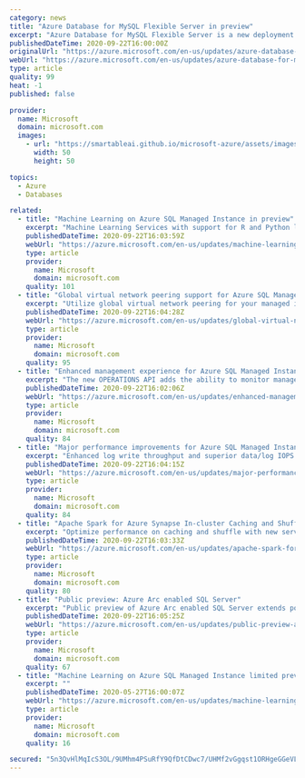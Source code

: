 ```yaml
---
category: news
title: "Azure Database for MySQL Flexible Server in preview"
excerpt: "Azure Database for MySQL Flexible Server is a new deployment option for Azure Database for MySQL that provides better control and flexibility of database server parameters, more options for high availability, and cost optimization controls."
publishedDateTime: 2020-09-22T16:00:00Z
originalUrl: "https://azure.microsoft.com/en-us/updates/azure-database-for-mysql-flexible-server-in-preview/"
webUrl: "https://azure.microsoft.com/en-us/updates/azure-database-for-mysql-flexible-server-in-preview/"
type: article
quality: 99
heat: -1
published: false

provider:
  name: Microsoft
  domain: microsoft.com
  images:
    - url: "https://smartableai.github.io/microsoft-azure/assets/images/organizations/microsoft.com-50x50.jpg"
      width: 50
      height: 50

topics:
  - Azure
  - Databases

related:
  - title: "Machine Learning on Azure SQL Managed Instance in preview"
    excerpt: "Machine Learning Services with support for R and Python languages now include preview support on Azure SQL Managed Instance. "
    publishedDateTime: 2020-09-22T16:03:59Z
    webUrl: "https://azure.microsoft.com/en-us/updates/machine-learning-on-azure-sql-managed-instance-in-preview/"
    type: article
    provider:
      name: Microsoft
      domain: microsoft.com
    quality: 101
  - title: "Global virtual network peering support for Azure SQL Managed Instance now available"
    excerpt: "Utilize global virtual network peering for your managed instances to save time through easy network configuration and by offloading your gateways from database replication traffic. "
    publishedDateTime: 2020-09-22T16:04:28Z
    webUrl: "https://azure.microsoft.com/en-us/updates/global-virtual-network-peering-support-for-azure-sql-managed-instance-now-available/"
    type: article
    provider:
      name: Microsoft
      domain: microsoft.com
    quality: 95
  - title: "Enhanced management experience for Azure SQL Managed Instance"
    excerpt: "The new OPERATIONS API adds the ability to monitor management operations, see operation steps, and take dependent actions based on operation progress. "
    publishedDateTime: 2020-09-22T16:02:06Z
    webUrl: "https://azure.microsoft.com/en-us/updates/enhanced-management-experience-for-azure-sql-managed-instance/"
    type: article
    provider:
      name: Microsoft
      domain: microsoft.com
    quality: 84
  - title: "Major performance improvements for Azure SQL Managed Instances"
    excerpt: "Enhanced log write throughput and superior data/log IOPS make Azure SQL Managed Instances even more appealing for migration."
    publishedDateTime: 2020-09-22T16:04:15Z
    webUrl: "https://azure.microsoft.com/en-us/updates/major-performance-improvements-for-azure-sql-managed-instances/"
    type: article
    provider:
      name: Microsoft
      domain: microsoft.com
    quality: 84
  - title: "Apache Spark for Azure Synapse In-cluster Caching and Shuffle Service (Preview)"
    excerpt: "Optimize performance on caching and shuffle with new services from Apache Spark for Azure Synapse"
    publishedDateTime: 2020-09-22T16:03:33Z
    webUrl: "https://azure.microsoft.com/en-us/updates/apache-spark-for-azure-synapse-incluster-caching-and-shuffle-service-preview/"
    type: article
    provider:
      name: Microsoft
      domain: microsoft.com
    quality: 80
  - title: "Public preview: Azure Arc enabled SQL Server"
    excerpt: "Public preview of Azure Arc enabled SQL Server extends power of Azure to SQL servers hosted on-premises or in other public clouds."
    publishedDateTime: 2020-09-22T16:05:25Z
    webUrl: "https://azure.microsoft.com/en-us/updates/public-preview-azure-arc-enabled-sql-server/"
    type: article
    provider:
      name: Microsoft
      domain: microsoft.com
    quality: 67
  - title: "Machine Learning on Azure SQL Managed Instance limited preview available"
    excerpt: ""
    publishedDateTime: 2020-05-27T16:00:07Z
    webUrl: "https://azure.microsoft.com/en-us/updates/machine-learning-on-azure-sql-managed-instance-limited-preview-available/"
    type: article
    provider:
      name: Microsoft
      domain: microsoft.com
    quality: 16

secured: "5n3QvHlMqIcS3OL/9UMhm4PSuRfY9QfDtCDwc7/UHMf2vGgqst1ORHgeGGeVLNw3OCINQcuwJqyLz0HPtpcMe1oJdLzeMpHPQy9u6kIjUu5UaAH6/wms7O6aH+L936zpSk8cx4DNeh5ul8kT17MaSPndBW3vWU4i2r/IUbhec7gawnRbn4BYKx2GurMPVxTEzG+O33cPICUv0usOdBaZRXauycmo2xoKMVcmKg1QmAJrb8JCKfbaESKFhYMsrwik1TIVnMs5Y/Kb+D/RIU4aZgf0l7oxRQxLAeAYI3GqP5EViuLUMwck6bBcBEwGfk0cw318uqSE1AjhsETdyF0c9Ul5QRsnaHXMTnRwWLfdIVA=;G9/4rPZLZG2SYFkpDmWVtw=="
---
```



